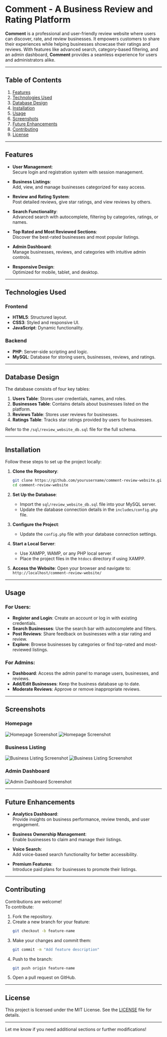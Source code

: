 # **Comment - A Business Review and Rating Platform**

**Comment** is a professional and user-friendly review website where users can discover, rate, and review businesses. It empowers customers to share their experiences while helping businesses showcase their ratings and reviews. With features like advanced search, category-based filtering, and an admin dashboard, **Comment** provides a seamless experience for users and administrators alike.

---

## **Table of Contents**

1. [Features](#features)  
2. [Technologies Used](#technologies-used)  
3. [Database Design](#database-design)  
4. [Installation](#installation)  
5. [Usage](#usage)  
6. [Screenshots](#screenshots)  
7. [Future Enhancements](#future-enhancements)  
8. [Contributing](#contributing)  
9. [License](#license)

---

## **Features**

- **User Management**:  
  Secure login and registration system with session management.  

- **Business Listings**:  
  Add, view, and manage businesses categorized for easy access.  

- **Review and Rating System**:  
  Post detailed reviews, give star ratings, and view reviews by others.  

- **Search Functionality**:  
  Advanced search with autocomplete, filtering by categories, ratings, or names.  

- **Top Rated and Most Reviewed Sections**:  
  Discover the best-rated businesses and most popular listings.  

- **Admin Dashboard**:  
  Manage businesses, reviews, and categories with intuitive admin controls.  

- **Responsive Design**:  
  Optimized for mobile, tablet, and desktop.  

---

## **Technologies Used**

### **Frontend**
- **HTML5**: Structured layout.  
- **CSS3**: Styled and responsive UI.  
- **JavaScript**: Dynamic functionality.  

### **Backend**
- **PHP**: Server-side scripting and logic.  
- **MySQL**: Database for storing users, businesses, reviews, and ratings.  

---

## **Database Design**

The database consists of four key tables:
1. **Users Table**: Stores user credentials, names, and roles.  
2. **Businesses Table**: Contains details about businesses listed on the platform.  
3. **Reviews Table**: Stores user reviews for businesses.  
4. **Ratings Table**: Tracks star ratings provided by users for businesses.  

Refer to the `/sql/review_website_db.sql` file for the full schema.

---

## **Installation**

Follow these steps to set up the project locally:

1. **Clone the Repository**:
   ```bash
   git clone https://github.com/yourusername/comment-review-website.git
   cd comment-review-website
   ```

2. **Set Up the Database**:
   - Import the `sql/review_website_db.sql` file into your MySQL server.  
   - Update the database connection details in the `includes/config.php` file.

3. **Configure the Project**:
   - Update the `config.php` file with your database connection settings.

4. **Start a Local Server**:
   - Use XAMPP, WAMP, or any PHP local server.
   - Place the project files in the `htdocs` directory if using XAMPP.

5. **Access the Website**:
   Open your browser and navigate to:  
   `http://localhost/comment-review-website/`

---

## **Usage**

### For Users:
- **Register and Login**: Create an account or log in with existing credentials.  
- **Search Businesses**: Use the search bar with autocomplete and filters.  
- **Post Reviews**: Share feedback on businesses with a star rating and review.  
- **Explore**: Browse businesses by categories or find top-rated and most-reviewed listings.  

### For Admins:
- **Dashboard**: Access the admin panel to manage users, businesses, and reviews.  
- **Add/Edit Businesses**: Keep the business database up to date.  
- **Moderate Reviews**: Approve or remove inappropriate reviews.  

---

## **Screenshots**

### Homepage  
![Homepage Screenshot](https://github.com/ALLWIN02/Comment---Review-Website/blob/main/uploads1/h1.jpg?raw=true?text=Homepage)
![Homepage Screenshot](https://github.com/ALLWIN02/Comment---Review-Website/blob/main/uploads1/categories.jpg?raw=true?text=Homepage)
### Business Listing  
![Business Listing Screenshot](https://github.com/ALLWIN02/Comment---Review-Website/blob/main/uploads1/business.jpg?raw=true?text=Business+Listing)
![Business Listing Screenshot](https://github.com/ALLWIN02/Comment---Review-Website/blob/main/uploads1/business.jpg?raw=true?text=Business+Listing)

### Admin Dashboard  
![Admin Dashboard Screenshot](https://github.com/ALLWIN02/Comment---Review-Website/blob/main/uploads1/admindashboard.jpg?raw=true?text=Admin+Dashboard)

---

## **Future Enhancements**

- **Analytics Dashboard**:  
  Provide insights on business performance, review trends, and user engagement.  

- **Business Ownership Management**:  
  Enable businesses to claim and manage their listings.  

- **Voice Search**:  
  Add voice-based search functionality for better accessibility.  

- **Premium Features**:  
  Introduce paid plans for businesses to promote their listings.  

---

## **Contributing**

Contributions are welcome!  
To contribute:  

1. Fork the repository.  
2. Create a new branch for your feature:  
   ```bash
   git checkout -b feature-name
   ```  
3. Make your changes and commit them:  
   ```bash
   git commit -m "Add feature description"
   ```  
4. Push to the branch:  
   ```bash
   git push origin feature-name
   ```  
5. Open a pull request on GitHub.

---

## **License**

This project is licensed under the MIT License. See the [LICENSE](LICENSE) file for details.

---

Let me know if you need additional sections or further modifications!
